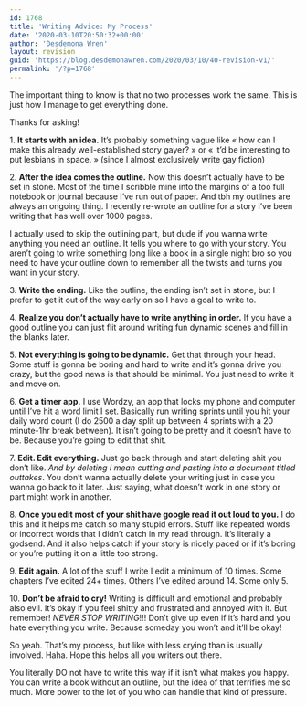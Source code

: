 ```yaml
---
id: 1768
title: 'Writing Advice: My Process'
date: '2020-03-10T20:50:32+00:00'
author: 'Desdemona Wren'
layout: revision
guid: 'https://blog.desdemonawren.com/2020/03/10/40-revision-v1/'
permalink: '/?p=1768'
---
```


The important thing to know is that no two processes work the same. This is just how I manage to get everything done.

Thanks for asking!

1\. **It starts with an idea.** It’s probably something vague like « how can I make this already well-established story gayer? » or « it’d be interesting to put lesbians in space. » (since I almost exclusively write gay fiction)

2\. **After the idea comes the outline.** Now this doesn’t actually have to be set in stone. Most of the time I scribble mine into the margins of a too full notebook or journal because I’ve run out of paper. And tbh my outlines are always an ongoing thing. I recently re-wrote an outline for a story I’ve been writing that has well over 1000 pages.

I actually used to skip the outlining part, but dude if you wanna write anything you need an outline. It tells you where to go with your story. You aren’t going to write something long like a book in a single night bro so you need to have your outline down to remember all the twists and turns you want in your story.

3\. **Write the ending.** Like the outline, the ending isn’t set in stone, but I prefer to get it out of the way early on so I have a goal to write to.

4\. **Realize you don’t actually have to write anything in order.** If you have a good outline you can just flit around writing fun dynamic scenes and fill in the blanks later.

5\. **Not everything is going to be dynamic.** Get that through your head. Some stuff is gonna be boring and hard to write and it’s gonna drive you crazy, but the good news is that should be minimal. You just need to write it and move on.

6\. **Get a timer app.** I use Wordzy, an app that locks my phone and computer until I’ve hit a word limit I set. Basically run writing sprints until you hit your daily word count (I do 2500 a day split up between 4 sprints with a 20 minute-1hr break between). It isn’t going to be pretty and it doesn’t have to be. Because you’re going to edit that shit.

7\. **Edit. Edit everything.** Just go back through and start deleting shit you don’t like. *And by deleting I mean cutting and pasting into a document titled outtakes*. You don’t wanna actually delete your writing just in case you wanna go back to it later. Just saying, what doesn’t work in one story or part might work in another.

8\. **Once you edit most of your shit have google read it out loud to you.** I do this and it helps me catch so many stupid errors. Stuff like repeated words or incorrect words that I didn’t catch in my read through. It’s literally a godsend. And it also helps catch if your story is nicely paced or if it’s boring or you’re putting it on a little too strong.

9\. **Edit again.** A lot of the stuff I write I edit a minimum of 10 times. Some chapters I’ve edited 24+ times. Others I’ve edited around 14. Some only 5.

10\. **Don’t be afraid to cry!** Writing is difficult and emotional and probably also evil. It’s okay if you feel shitty and frustrated and annoyed with it. But remember! *NEVER STOP WRITING*!!! Don’t give up even if it’s hard and you hate everything you write. Because someday you won’t and it’ll be okay!

So yeah. That’s my process, but like with less crying than is usually involved. Haha. Hope this helps all you writers out there.

You literally DO not have to write this way if it isn’t what makes you happy. You can write a book without an outline, but the idea of that terrifies me so much. More power to the lot of you who can handle that kind of pressure.
